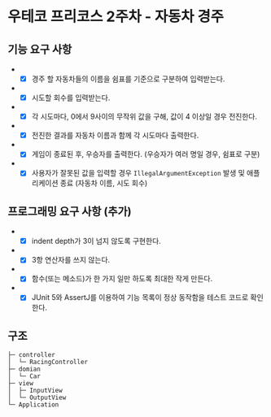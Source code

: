 # 우테코 프리코스 2주차 - 자동차 경주

## 기능 요구 사항

+
    - [x] 경주 할 자동차들의 이름을 쉼표를 기준으로 구분하여 입력받는다.
+
    - [x] 시도할 회수를 입력받는다.
+
    - [x] 각 시도마다, 0에서 9사이의 무작위 값을 구해, 값이 4 이상일 경우 전진한다.
+
    - [x] 전진한 결과를 자동차 이름과 함께 각 시도마다 출력한다.
+
    - [x] 게임이 종료된 후, 우승자를 출력한다. (우승자가 여러 명일 경우, 쉼표로 구분)
+
    - [x] 사용자가 잘못된 값을 입력할 경우 ```IllegalArgumentException``` 발생 및 애플리케이션 종료 (자동차 이름, 시도 회수)

## 프로그래밍 요구 사항 (추가)

+
    - [x] indent depth가 3이 넘지 않도록 구현한다.
+
    - [x] 3항 연산자를 쓰지 않는다.
+
    - [x] 함수(또는 메소드)가 한 가지 일만 하도록 최대한 작게 만든다.
+
    - [x] JUnit 5와 AssertJ를 이용하여 기능 목록이 정상 동작함을 테스트 코드로 확인한다.

## 구조

```text
├─ controller
│  └─ RacingController
├─ domian
│  └─ Car
├─ view
│  ├─ InputView
│  └─ OutputView
└─ Application
```